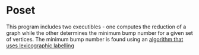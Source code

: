 # Poset
This program includes two executibles - one computes the reduction of a graph
while the other determines the minimum bump number for a given set of vertices.
The minimum bump number is found using an [algorithm that uses lexicographic labelling](https://www.fields.utoronto.ca/programs/scientific/13-14/structured_graph/slides/Pruesse.pdf)
